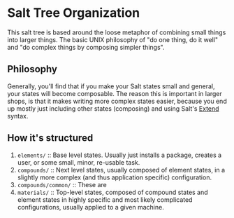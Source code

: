 # Salt Tree Organization

This salt tree is based around the loose metaphor of combining small things into
larger things.  The basic UNIX philosophy of "do one thing, do it well" and 
"do complex things by composing simpler things".

## Philosophy

Generally, you'll find that if you make your Salt states small and general, your 
states will become composable.  The reason this is important in larger shops, is
that it makes writing more complex states easier, because you end up mostly just
including other states (composing) and using Salt's [Extend](http://docs.saltstack.com/en/latest/topics/tutorials/states_pt3.html#extend-declaration) 
syntax.

## How it's structured

1. `elements/` :: Base level states.  Usually just installs a package, creates a user, or some small, minor, re-usable task.
2. `compounds/` :: Next level states, usually composed of element states, in a slightly more complex (and thus application specific) configuration.
  1. `compounds/common/` :: These are 
3. `materials/` :: Top-level states, composed of compound states and element states in highly specific and most likely complicated configurations, usually applied to a given machine.

